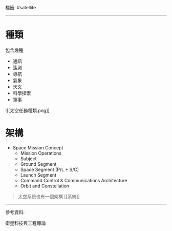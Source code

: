 標籤: #satellite 

---

# 種類

包含幾種
- 通訊
- 遙測
- 導航
- 氣象
- 天文
- 科學探索
- 軍事

![[太空任務種類.png]]

# 架構

- Space Mission Concept
	- Mission Operations
	- Subject
	- Ground Segment
	- Space Segment (P/L + S/C)
	- Launch Segment
	- Command Control & Communications Architecture
	- Orbit and Constellation

> 太空系統也有一個架構 [[系統]]

---

參考資料:

衛星科技與工程導論